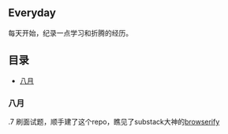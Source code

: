 Everyday 
--------
每天开始，纪录一点学习和折腾的经历。

##  目录

* [八月](#Aug)


<a  name="Aug"></a>
###  八月
  .7  刷面试题，顺手建了这个repo，瞧见了substack大神的[browserify](http://browserify.org/)